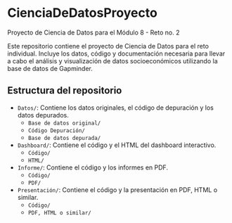 # CienciaDeDatosProyecto
Proyecto de Ciencia de Datos para el Módulo 8 - Reto no. 2 

Este repositorio contiene el proyecto de Ciencia de Datos para el reto individual. Incluye los datos, código y documentación necesaria para llevar a cabo el análisis y visualización de datos socioeconómicos utilizando la base de datos de Gapminder.

## Estructura del repositorio

- `Datos/`: Contiene los datos originales, el código de depuración y los datos depurados.
  - `Base de datos original/`
  - `Código Depuración/`
  - `Base de datos depurada/`
- `Dashboard/`: Contiene el código y el HTML del dashboard interactivo.
  - `Código/`
  - `HTML/`
- `Informe/`: Contiene el código y los informes en PDF.
  - `Código/`
  - `PDF/`
- `Presentación/`: Contiene el código y la presentación en PDF, HTML o similar.
  - `Código/`
  - `PDF, HTML o similar/`
